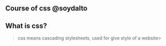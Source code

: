 ## Course of css @soydalto

## What is css?

>css means cascading stylesheets, used for give style of a website>
